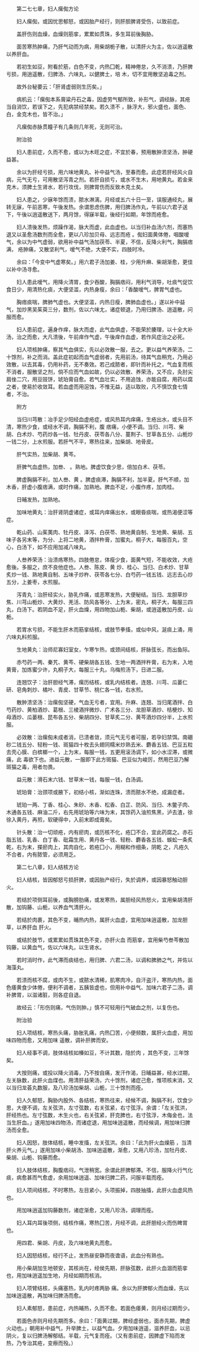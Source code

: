 <!-- { "loadSidebar": true } -->
　　第二七七章，妇人瘰倁方论

　　妇人瘰倁，或因忧思郁怒，或因胎产经行，则肝胆脾肾受伤，以致前症。

　　盖肝伤则血燥，血燥则筋挛，累累如贯珠，多生耳前後胸胁。

　　面苦寒热肿痛，乃肝气动而为病，用柴胡栀子散，以清肝火为主，佐以逍遥散以养肝血。

　　若初生如豆，附看於筋，白色不变，内热囗乾，精神倦怠，久不消溃，乃肝脾亏损，用逍遥散，归脾汤、六味丸，以健脾土，培  木，切不宜用散坚追毒之剂。

　　故外台秘要云：「肝肾虚弱则生历矣。」

　　病机云：「瘰倁本系膏粱丹石之毒，因虚劳气郁所致，补形气，调经脉，其疮当自消饮，若误下之，先犯病禁经禁矣。若久溃不  ，脉浮大，邪火盛也，面色、白，金克木也，皆不治。」

　　凡瘰倁赤脉贯瞳子有几条则几年死，无则可治。

　　附治验

　　妇人患前症，久而不愈，或以为木旺之症，不宜於春，预用散肿溃坚汤，肿硬益甚。

　　余以为肝经亏损，用六味地黄丸、补中益气汤，至春而愈。此症若肝经风火自病，元气无亏，可用散坚泻青之剂。若肝自损亏，或水不生木，用地黄丸。若金来克木，须脾土生肾水，若行攻伐，则脾胃伤而反致木克土矣。

　　妇人患之，少寐年馀而溃，脓水淋漓，月经或五六十日一至，误服通经丸，展转无寐，午前恶寒，午後发热。余谓思虑伤脾，用归脾汤作丸，午前以六君子送下，午後以逍遥散送下，两月馀，得寐半载，後经行如期，年馀而疮愈。

　　妇人溃後发热，烦躁作渴，脉大而虚，此血虚也。以当归补血汤六剂，而塞热退又以圣愈汤数剂而全愈，更以八珍加贝母、远志而疮  。倁妇面黄体倦，咽酸嗳气，余以为中气虚弱，欲用补中益气汤加茯苓、半夏，不信，反降火利气，胸膈痞满，  疮肿痛，又散坚利气，嗳气不绝，大便不实，四肢时冷。

　　余曰：「今变中气虚寒矣。」用六君子汤加姜、桂，少用升麻、柴胡渐愈，更佳以补中汤寻愈。

　　妇人患此嗳气，用降火清胃，食少吞酸，胸膈痞闷，用利气消导，吐痰气促饮食日少，用清热化痰，大便坚滥，内热身瘦，余曰：「香酸嗳气，脾胃气虚也。

　　胸痞痰喘，脾肺气虚也。大便坚滥，内热日瘦，脾肺血虚也。」遂以补中益气，加炒黑吴茱萸三分，数剂，佐以六味尢，诸症顿退，乃用归脾汤、逍遥散，问服而愈。

　　妇人患前症，遍身作痒，脉大而虚，此气血俱虚，不能荣於腠理，以十全大补汤，治之而愈，大凡溃後，午前痒作气虚，午後痒作血虚，若作风症治之必死。

　　妇人项核肿痛，察其气血俱实，先以必效散一服，去之。更以益气养荣汤，二十馀剂，补之而消。盖此症初起而血气虚弱者，先用前汤，待其气血稍充，乃用必效散，以去其毒，仍用补药，无不奏效。若己成脓者，即针而补托之，气血复而核不消者，服散坚之剂，倘不应而气血如故，仍以必效散、养荣汤，又不应，灸肘尖肩侳二穴，用豆豉饼，琥珀膏自愈。若气血壮实，不用追蚀，亦能自腐，用药以腐之者，使易於收敛耳。若血虚而用逭蚀，不惟无益，适以取败，凡不慎饮食七情者，不治。

　　附方

　　当归川芎散：冶手足少阳经血虚疮症，或风热耳内痒痛，生疮出水，或头目不清，寒热少食，或经水不调，胸膈不利，腹  痞痛，小便不调。当归、川芎、柴胡、白术炒、芍药炒各一钱、牡丹皮、茯苓各八分、蔓荆子、甘草各五分、山栀炒一钱二分，上水煎服。若肝气不平，寒热往来，加柴胡、地骨皮。

　　肝气实热，加柴胡、黄芩。

　　肝脾气血虚热，加叁、  。熟地。脾虚饮食少思，倍加白术、茯苓。

　　脾虚胸膈不利，加人叁、黄  。脾虚痰滞，胸膈不利，加半夏。肝气不顺，加木香，肝虚小腹痞满，或时作痛，加熟地。脾血不足，小腹作疼，加肉桂。

　　日晡发热，加熟地。

　　加味地黄丸：治肝肾阴虚诸症，或耳内痒痛出水，或眼昏痰喘，或热渴便涩等症。

　　乾山药、山茱荑肉、牡丹皮、泽泻、白茯苓、熟地黄自制、生地黄、柴胡、五味子各另末等，为分、上将二地黄，酒拌杵膏，加蜜丸，桐子大，每服百丸，空心，白汤下，如不应用加减八味丸。

　　人叁养荣汤：治溃疡寒热，四肢倦怠，体瘦少食，面黄气短，不能收效，大疮愈後。多服之，庶不良他症也。人叁、陈皮、黄  炒、桂心、当归、白术炒、甘草炙炒一钱、熟地黄自制、五味子炒杵、茯苓各七分、白芍药一钱五钱、远志去心炒五分，上姜枣，水煎服。

　　泻青丸：治肝经实火，胁乳作痛，或恶寒发热，大便秘结。当归、龙胆草炒焦、川芎山栀炒、大黄炒、羌活、防风各等分、上为末，密丸，桐子大，每服三四丸，白汤下。若阴血不足，肝火血燥，用四物加山栀、柴胡，或逍遥散加丹皮、山栀。

　　若胃水亏损，不能生肝木而筋挛结核，或肢节拳搐，或似中风，涎痰上涌，用六味丸料煎服。

　　生地黄丸：治师尼寡妇室女，乍寒乍热，或颈间结核，肝脉弦长，而出鱼际。

　　赤芍药一两、秦艽、黄芩、硬柴胡各五钱、生地一两酒拌杵膏，右为末，入地黄膏，加炼蜜少许，丸桐子大，每服三十丸，乌梅煎汤下，日进二服。

　　连翘饮子：治肝胆经气滞，瘰历结核，或乳内结核者。连翘、川芎、瓜蒌仁研、皂角刺炒、橘叶、青皮、甘草节、桃仁各一钱，右水煎。

　　散肿溃坚汤：治瘰倁坚硬，气血无亏者，宜用。升麻、连翘、当归尾酒拌、白芍药炒、黄柏酒炒、葛根、三棱酒拌微炒、广术各三分、龙胆草酒炒、桔梗炒、知母酒炒、瓜蒌根、昆布各五分、柴胡四分、甘草炙二分、黄芩酒炒四分半，上水煎服。

　　必效散：治瘰倁未成者消，已溃者敛，须元气无亏者可服，若孕妇禁饵。南硼砂二钱五分、轻粉一钱、斑猫四十枚去头翅同糯米炒熟去米、麝香五钱、巴豆五粒去壳心膜、白槟榔一个，上为末，每服一钱，五更用滚汤调下，如小水涩滞，或微痛，此  毒欲下也。进益元散，一服即下此方斑猫、巴豆似为峻厉，然用巴豆乃解斑猫之毒，用者勿畏。

　　益元散：滑石末六钱、甘草末一钱，每服一钱，白汤调。

　　琥珀膏：治颈项或腋下，初结小核，渐如连珠，溃而脓水不绝，成漏症者。

　　琥珀一两、丁香、桂心、朱砂、木香、松香、白芷、防风、当归、木鳖子肉、木通各五钱、麻油二斤，右先用琥珀等六味为末，其馀药入油煎焦黑，泸去渣，徐徐入黄丹，再煎，软硬得中，入前末即成膏矣。

　　针头散：治一切顽疮，内有瘀肉，或历核不化，疮囗不合，宜此药腐之。赤石脂五钱、乳香、白丁香、砒霜生用、黄丹各一钱、轻粉、麝香各五钱、蜈蚣一条炙乾，右为末，搽瘀肉上，其肉自化，若疮囗小，用糊和作细条，阴乾  之，凡疮久不合者，内有脓管，必须用乏。

　　第二七八章，妇人结核方论

　　妇人结核，皆因郁怒亏损肝脾，或因胎产经行，失於调养，或因暴怒触动胆火。

　　若结於项侧耳前後，或胸膀肋痛，或发寒热，属胆经风热怒火，宜用柴胡清肝散，加钩藤、山栀，以养血气清肝火。

　　若结於肉裹，其色不变，晡热内热，属肝火血虚，宜用加味逍遥散，加龙胆草，以养肝血  肝火。

　　或结於肢节，或累累如贯珠其色不变，亦肝火血  而筋挛，宜用柴芍叁芩散加钩藤，以黄血气，佐以六味丸，以生肾水。

　　若时消时作，此气滞而痰结也，用归脾、六君二汤，以调和脾肺之气，并佐以海藻丸。

　　若溃而核不腐，或肉不生，或脓水清稀，肌寒肉冷，自汗盗汗，寒热内热，面色痿黄食少体倦，便利不调者，五胰皆虚也，但用补中益气、加味六君子二汤，调补脾胃，以滋诸脏，则各症自退。

　　故经云：「形伤则痛，气伤则肿。」慎不可轻用行气破血之剂，以复伤也。

　　附治验

　　妇人项结核，寒热头痛，胁胀乳痛，内热囗苦，小便频数，属肝火血虚，用加味四物而愈，又用加味  遥散，调补肝脾而安。

　　妇人经事不调，肢体结核如榛如豆，不计其数，隐於肉  ，其色不变，三年馀矣。

　　大按则痛，或投以降火消毒，乃不按自痛，发汗作渴，日晡益甚，经水过期，左关脉数，此肝火血煤也。用清肝益荣汤，六十馀剂，诸症己愈，惟项核末消，又以当归龙荟丸数服，及八珍汤加柴胡、山栀，三十馀剂而痊。

　　妇人久郁怒，胸胁内股外、各结核，寒热往来，经候不调，胸膈不利，饮食少思，大便不调，左关弦洪，左寸弦数，右关弦紧，右寸弦浮。余谓：「左关弦洪，肝经热也。左寸弦数，木生火也，右关弦紧，肝克脾也，右寸弦浮，木侮金也，法当生肝血。」遂用加味四物汤，而诸症退，用加味逍遥散，而经候调，用加味归脾汤而全愈。

　　妇人因怒，肢体结核，睡中发搐，左关弦洪。余曰：「此为肝火血燥筋  ，当清肝火养元气。」遂用加味小柴胡汤、加味逍遥散，渐愈，又用八珍汤，加牡丹皮、柴胡、山栀、钩藤而愈。

　　妇人肢体结核，胸腹痞闷，气泄稍宽。余谓此肝脾郁滞。不信，服降火行气化痰，病愈甚而气愈虚，余用加味逍遥、加味归脾二药，问服半载而痊。

　　妇人项间结核，不时寒热，左目紧小，头项振掉，四肢抽搐，此肝火血虚风热也。

　　用加味逍遥加钩藤数剂，诸症渐愈，又用八珍汤，调理而痊。

　　妇人耳内耳後项侧，结核作痛，寒热囗苦，月经不调，此肝胆经火而伤睥胃也。

　　用四君、柴胡、丹皮，及六味地黄丸而愈。

　　妇人因怒结核，经行不止，发热昼安静而夜谵语，此血分有熟也。

　　用小柴胡加生地顿安，其核尚在，经侯先期，肝脉弦数，此肝火血涸而筋挛也，用加味逍遥加生地，月经如期而核消。

　　妇人项臂结核，头痛塞热，乳内时疼两胁  痛。余以为肝脾郁火而血燥，先以加味逍遥散，再加味归脾汤而愈。

　　妇人素郁怒，患前症，内热晡热，久而不愈。若面色痿黄，则月经过期而少。

　　若面色赤则月经先期而多。余曰：「面黄过期，脾经虚弱也，面赤先期，脾虚火动也。」朝用补中益气，升举脾土，以益气血。夕用加味逍遥，滋养肝血，以忌阴火，复以归脾汤解郁结。半载，元气复而痊。（又有患前症，因脾虚下陷而发热，乃专治其疮，变瘵而殁。）

